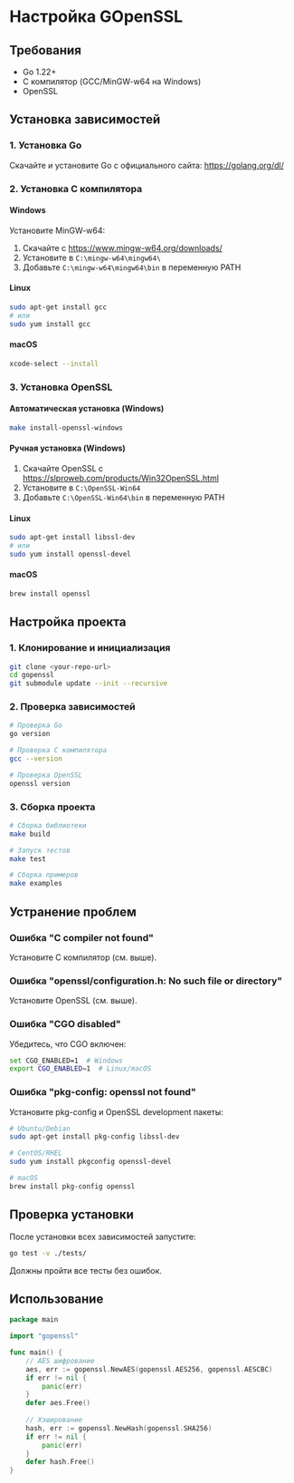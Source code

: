 # Настройка GOpenSSL

## Требования

- Go 1.22+
- C компилятор (GCC/MinGW-w64 на Windows)
- OpenSSL

## Установка зависимостей

### 1. Установка Go
Скачайте и установите Go с официального сайта: https://golang.org/dl/

### 2. Установка C компилятора

#### Windows
Установите MinGW-w64:
1. Скачайте с https://www.mingw-w64.org/downloads/
2. Установите в `C:\mingw-w64\mingw64\`
3. Добавьте `C:\mingw-w64\mingw64\bin` в переменную PATH

#### Linux
```bash
sudo apt-get install gcc
# или
sudo yum install gcc
```

#### macOS
```bash
xcode-select --install
```

### 3. Установка OpenSSL

#### Автоматическая установка (Windows)
```bash
make install-openssl-windows
```

#### Ручная установка (Windows)
1. Скачайте OpenSSL с https://slproweb.com/products/Win32OpenSSL.html
2. Установите в `C:\OpenSSL-Win64`
3. Добавьте `C:\OpenSSL-Win64\bin` в переменную PATH

#### Linux
```bash
sudo apt-get install libssl-dev
# или
sudo yum install openssl-devel
```

#### macOS
```bash
brew install openssl
```

## Настройка проекта

### 1. Клонирование и инициализация
```bash
git clone <your-repo-url>
cd gopenssl
git submodule update --init --recursive
```

### 2. Проверка зависимостей
```bash
# Проверка Go
go version

# Проверка C компилятора
gcc --version

# Проверка OpenSSL
openssl version
```

### 3. Сборка проекта
```bash
# Сборка библиотеки
make build

# Запуск тестов
make test

# Сборка примеров
make examples
```

## Устранение проблем

### Ошибка "C compiler not found"
Установите C компилятор (см. выше).

### Ошибка "openssl/configuration.h: No such file or directory"
Установите OpenSSL (см. выше).

### Ошибка "CGO disabled"
Убедитесь, что CGO включен:
```bash
set CGO_ENABLED=1  # Windows
export CGO_ENABLED=1  # Linux/macOS
```

### Ошибка "pkg-config: openssl not found"
Установите pkg-config и OpenSSL development пакеты:
```bash
# Ubuntu/Debian
sudo apt-get install pkg-config libssl-dev

# CentOS/RHEL
sudo yum install pkgconfig openssl-devel

# macOS
brew install pkg-config openssl
```

## Проверка установки

После установки всех зависимостей запустите:

```bash
go test -v ./tests/
```

Должны пройти все тесты без ошибок.

## Использование

```go
package main

import "gopenssl"

func main() {
    // AES шифрование
    aes, err := gopenssl.NewAES(gopenssl.AES256, gopenssl.AESCBC)
    if err != nil {
        panic(err)
    }
    defer aes.Free()
    
    // Хэширование
    hash, err := gopenssl.NewHash(gopenssl.SHA256)
    if err != nil {
        panic(err)
    }
    defer hash.Free()
} 